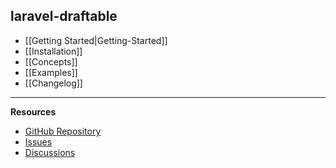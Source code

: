 ## laravel-draftable

* [[Getting Started|Getting-Started]]
* [[Installation]]
* [[Concepts]]
* [[Examples]]
* [[Changelog]]

---

**Resources**
* [GitHub Repository](https://github.com/grazulex/laravel-draftable)
* [Issues](https://github.com/grazulex/laravel-draftable/issues)
* [Discussions](https://github.com/grazulex/laravel-draftable/discussions)
